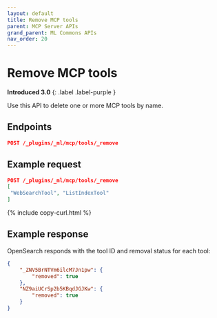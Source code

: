 ```yaml
---
layout: default
title: Remove MCP tools 
parent: MCP Server APIs
grand_parent: ML Commons APIs
nav_order: 20
---
```


# Remove MCP tools
**Introduced 3.0**
{: .label .label-purple }

Use this API to delete one or more MCP tools by name.

## Endpoints

```json
POST /_plugins/_ml/mcp/tools/_remove
```

## Example request

```json
POST /_plugins/_ml/mcp/tools/_remove
[
 "WebSearchTool", "ListIndexTool"
]
```
{% include copy-curl.html %}

## Example response

OpenSearch responds with the tool ID and removal status for each tool:

```json
{
    "_ZNV5BrNTVm6ilcM7Jn1pw": {
        "removed": true
    },
    "NZ9aiUCrSp2b5KBqdJGJKw": {
        "removed": true
    }
}
```